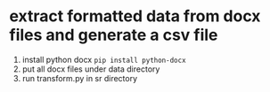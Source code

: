 # extract formatted data from docx files and generate a csv file
  1. install python docx
    `pip install python-docx`
  2. put all docx files under data directory
  3. run transform.py in sr directory
  
